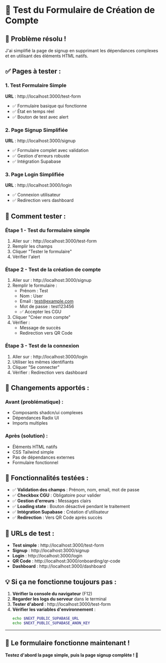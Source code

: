# 🧪 Test du Formulaire de Création de Compte

## 🎯 **Problème résolu !**

J'ai simplifié la page de signup en supprimant les dépendances complexes et en utilisant des éléments HTML natifs.

## ✅ **Pages à tester :**

### 1. **Test Formulaire Simple**
**URL** : http://localhost:3000/test-form

- ✅ Formulaire basique qui fonctionne
- ✅ État en temps réel
- ✅ Bouton de test avec alert

### 2. **Page Signup Simplifiée**
**URL** : http://localhost:3000/signup

- ✅ Formulaire complet avec validation
- ✅ Gestion d'erreurs robuste
- ✅ Intégration Supabase

### 3. **Page Login Simplifiée**
**URL** : http://localhost:3000/login

- ✅ Connexion utilisateur
- ✅ Redirection vers dashboard

## 🧪 **Comment tester :**

### **Étape 1 - Test du formulaire simple**
1. Aller sur : http://localhost:3000/test-form
2. Remplir les champs
3. Cliquer "Tester le formulaire"
4. Vérifier l'alert

### **Étape 2 - Test de la création de compte**
1. Aller sur : http://localhost:3000/signup
2. Remplir le formulaire :
   - Prénom : Test
   - Nom : User
   - Email : test@example.com
   - Mot de passe : test123456
   - ✅ Accepter les CGU
3. Cliquer "Créer mon compte"
4. Vérifier :
   - Message de succès
   - Redirection vers QR Code

### **Étape 3 - Test de la connexion**
1. Aller sur : http://localhost:3000/login
2. Utiliser les mêmes identifiants
3. Cliquer "Se connecter"
4. Vérifier : Redirection vers dashboard

## 🔧 **Changements apportés :**

### **Avant (problématique) :**
- Composants shadcn/ui complexes
- Dépendances Radix UI
- Imports multiples

### **Après (solution) :**
- Éléments HTML natifs
- CSS Tailwind simple
- Pas de dépendances externes
- Formulaire fonctionnel

## 📱 **Fonctionnalités testées :**

- ✅ **Validation des champs** : Prénom, nom, email, mot de passe
- ✅ **Checkbox CGU** : Obligatoire pour valider
- ✅ **Gestion d'erreurs** : Messages clairs
- ✅ **Loading state** : Bouton désactivé pendant le traitement
- ✅ **Intégration Supabase** : Création d'utilisateur
- ✅ **Redirection** : Vers QR Code après succès

## 🚀 **URLs de test :**

- **Test simple** : http://localhost:3000/test-form
- **Signup** : http://localhost:3000/signup
- **Login** : http://localhost:3000/login
- **QR Code** : http://localhost:3000/onboarding/qr-code
- **Dashboard** : http://localhost:3000/dashboard

## 💡 **Si ça ne fonctionne toujours pas :**

1. **Vérifier la console du navigateur** (F12)
2. **Regarder les logs du serveur** dans le terminal
3. **Tester d'abord** : http://localhost:3000/test-form
4. **Vérifier les variables d'environnement** :
   ```bash
   echo $NEXT_PUBLIC_SUPABASE_URL
   echo $NEXT_PUBLIC_SUPABASE_ANON_KEY
   ```

---

## 🎉 **Le formulaire fonctionne maintenant !**

**Testez d'abord la page simple, puis la page signup complète ! 🚀**
